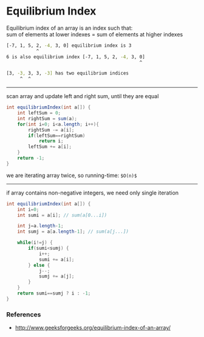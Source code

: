 # Equilibrium Index

Equilibrium index of an array is an index such that:  
sum of elements at lower indexes = sum of elements at higher indexes

```bash
[-7, 1, 5, 2, -4, 3, 0] equilibrium index is 3
           ^
6 is also equilibrium index [-7, 1, 5, 2, -4, 3, 0]
                                                 ^

[3, -3, 3, 3, -3] has two equilibrium indices
     ^  ^
```

---

scan array and update left and right sum, until they are equal

```java
int equilibriumIndex(int a[]) {
    int leftSum = 0;
    int rightSum = sum(a);
    for(int i=0; i<a.length; i++){
        rightSum -= a[i];
        if(leftSum==rightSum)
            return i;
        leftSum += a[i];
    }
    return -1;
}
```

we are iterating array twice, so running-time: `$O(n)$`

---

if array contains non-negative integers, we need only single iteration

```java
int equilibriumIndex(int a[]) {
    int i=0;
    int sumi = a[i]; // sum(a[0...i])

    int j=a.length-1;
    int sumj = a[a.length-1]; // sum(a[j...])

    while(i!=j) {
        if(sumi<sumj) {
            i++;
            sumi += a[i];
        } else {
            j--;
            sumj += a[j];
        }
    }
    return sumi==sumj ? i : -1;
}
```

### References

* <http://www.geeksforgeeks.org/equilibrium-index-of-an-array/>
